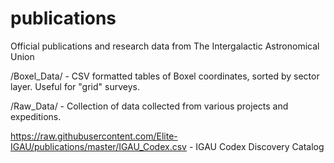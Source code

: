 # publications
Official publications and research data from The Intergalactic Astronomical Union

/Boxel_Data/ - CSV formatted tables of Boxel coordinates, sorted by sector layer. Useful for "grid" surveys.

/Raw_Data/ - Collection of data collected from various projects and expeditions.

https://raw.githubusercontent.com/Elite-IGAU/publications/master/IGAU_Codex.csv - IGAU Codex Discovery Catalog
